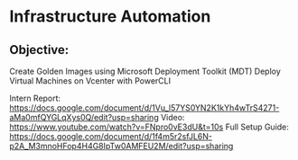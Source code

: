 # Infrastructure Automation
## Objective:
  Create Golden Images using Microsoft Deployment Toolkit (MDT)
  Deploy Virtual Machines on Vcenter with PowerCLI

Intern Report: https://docs.google.com/document/d/1Vu_l57YS0YN2K1kYh4wTrS4271-aMa0mfQYGLqXys0Q/edit?usp=sharing
Video: https://www.youtube.com/watch?v=FNpro0vE3dU&t=10s
Full Setup Guide: https://docs.google.com/document/d/1f4m5r2sfJL6N-p2A_M3mnoHFop4H4G8IpTw0AMFEU2M/edit?usp=sharing


